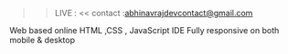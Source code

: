 >> LIVE :     <<
contact :abhinavrajdevcontact@gmail.com

Web based online HTML ,CSS , JavaScript IDE
Fully responsive on both mobile & desktop
